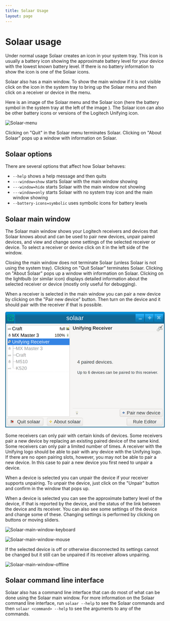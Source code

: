 ```yaml
---
title: Solaar Usage
layout: page
---
```


# Solaar usage

Under normal usage Solaar creates an icon in your system tray.  This icon is
usually a battery icon showing the approximate battery level for your device
with the lowest known battery level.  If there is no battery information to
show the icon is one of the Solaar icons.

Solaar also has a main window.  To show the main window if it is not visible
click on the icon in the system tray to bring up the Solaar menu and then
click on a receiver or device in the menu.

Here is an image of the Solaar menu and the Solaar icon (here the battery
symbol in the system tray at the left of the image ). The Solaar icon can
also be other battery icons or versions of the Logitech Unifying icon.

![Solaar-menu](Solaar-menu.png)

Clicking on "Quit" in the Solaar menu terminates Solaar.
Clicking on "About Solaar" pops up a window with information on Solaar.

## Solaar options

There are several options that affect how Solaar behaves:

* `--help` shows a help message and then quits
* `---window=show` starts Solaar with the main window showing
* `---window=hide` starts Solaar with the main window not showing
* `---window=only` starts Solaar with no system tray icon and the main window showing
* `--battery-icons=symbolic` uses symbolic icons for battery levels

## Solaar main window

The Solaar main window shows your Logitech receivers and devices that Solaar
knows about and can be used to pair new devices, unpair paired devices, and
view and change some settings of the selected receiver or device.
To select a receiver or device click on it in the left side of the window.

Closing the main window does not terminate Solaar (unless Solaar is not using the system tray).
Clicking on "Quit Solaar" terminates Solaar.
Clicking on "About Solaar" pops up a window with information on Solaar.
Clicking on the lightbulb (or similar icon) displays detailed information
about the selected receiver or device (mostly only useful for debugging).

When a receiver is selected in the main window you can pair a new device by
clicking on the "Pair new device" button.
Then turn on the device and it should pair with the receiver if that is possible.

![Solaar-main-window-receiver](Solaar-main-window-receiver.png)

Some receivers can only pair with certain kinds of devices.  Some receivers
pair a new device by replacing an existing paired device of the same kind.
Some receivers can only pair a limited number of times.
A receiver with the Unifying logo should be able to pair with any device
with the Unifying logo.  If there are no open pairing slots, however, you may
not be able to pair a new device.  In this case to pair a new device you
first need to unpair a device.

When a device is selected you can unpair the device if your receiver supports
unpairing.  To unpair the device, just click on the "Unpair" button and
confirm in the window that pops up.

When a device is selected you can see the approximate battery level of the
device, if that is reported by the device, and the status of the link
between the device and its receiver.
You can also see some settings of the device and change
some of these.  Changing settings is performed by clicking on buttons or
moving sliders.

![Solaar-main-window-keyboard](Solaar-main-window-keyboard.png)

![Solaar-main-window-mouse](Solaar-main-window-mouse.png)

If the selected device is off or otherwise disconnected its settings cannot be changed
but it still can be unpaired if its receiver allows unpairing.

![Solaar-main-window-offline](Solaar-main-window-offline.png)


## Solaar command line interface

Solaar also has a command line interface that can do most of what can be
done using the Solaar main window.  For more information on the Solaar
command line interface, run `solaar --help` to see the Solaar commands and
then `solaar <command> --help` to see the arguments to any of the commands.


